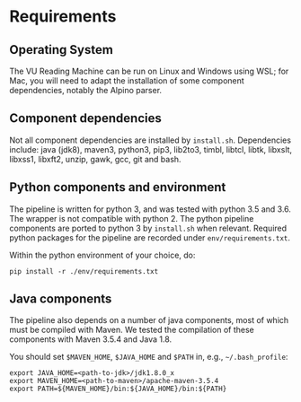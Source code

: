 # Requirements
## Operating System
The VU Reading Machine can be run on Linux and Windows using WSL; for Mac, you will need to adapt the installation of some component dependencies, notably the Alpino parser.

## Component dependencies
Not all component dependencies are installed by `install.sh`. Dependencies include: java (jdk8), maven3, python3, pip3, lib2to3, timbl, libtcl, libtk, libxslt, libxss1, libxft2, unzip, gawk, gcc, git and bash.

## Python components and environment
The pipeline is written for python 3, and was tested with python 3.5 and 3.6. The wrapper is not compatible with python 2. The python pipeline components are ported to python 3 by `install.sh` when relevant. Required python packages for the pipeline are recorded under `env/requirements.txt`.

Within the python environment of your choice, do:
```
pip install -r ./env/requirements.txt
```

## Java components 
The pipeline also depends on a number of java components, most of which must be compiled with Maven. We tested the compilation of these components with Maven 3.5.4 and Java 1.8.

You should set `$MAVEN_HOME`, `$JAVA_HOME` and `$PATH` in, e.g., `~/.bash_profile`:
```shell
export JAVA_HOME=<path-to-jdk>/jdk1.8.0_x
export MAVEN_HOME=<path-to-maven>/apache-maven-3.5.4
export PATH=${MAVEN_HOME}/bin:${JAVA_HOME}/bin:${PATH}
``` 
